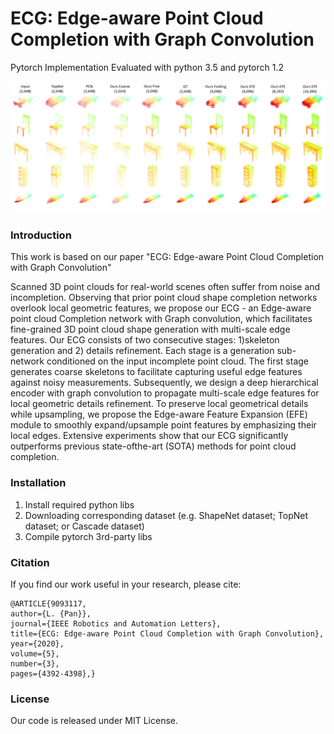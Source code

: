 # ECG: Edge-aware Point Cloud Completion with Graph Convolution

Pytorch Implementation
Evaluated with python 3.5 and pytorch 1.2

![prediction example](https://github.com/paul007pl/ECG/blob/master/misc/qualitative.png)


### Introduction
This work is based on our paper "ECG: Edge-aware Point Cloud Completion with Graph Convolution"

Scanned 3D point clouds for real-world scenes often suffer from noise and incompletion. Observing that prior point cloud shape completion networks overlook local geometric features, we propose our ECG - an Edge-aware point cloud Completion network with Graph convolution, which facilitates fine-grained 3D point cloud shape generation with multi-scale edge features. Our ECG consists of two consecutive stages: 1)skeleton generation and 2) details refinement. Each stage is a generation sub-network conditioned on the input incomplete point cloud. The first stage generates coarse skeletons to facilitate capturing useful edge features against noisy measurements.  Subsequently, we design a deep hierarchical encoder with graph convolution to propagate multi-scale edge features for local geometric details refinement. To preserve local geometrical details while upsampling, we propose the Edge-aware Feature Expansion (EFE) module to smoothly expand/upsample point features by emphasizing their local edges. Extensive experiments show that our ECG significantly outperforms previous state-ofthe-art (SOTA) methods for point cloud completion.


### Installation
1. Install required python libs
2. Downloading corresponding dataset (e.g. ShapeNet dataset; TopNet dataset; or Cascade dataset)
3. Compile pytorch 3rd-party libs

### Citation
If you find our work useful in your research, please cite:

	@ARTICLE{9093117,
	author={L. {Pan}},
	journal={IEEE Robotics and Automation Letters}, 
	title={ECG: Edge-aware Point Cloud Completion with Graph Convolution}, 
	year={2020},
	volume={5},
	number={3},
	pages={4392-4398},}


### License
Our code is released under MIT License.
